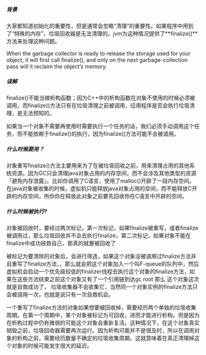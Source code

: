 

##### 背景

大家都知道初始化的重要性，但是通常会忽略“清理”的重要性。如果程序中用到了“特殊的内存”，垃圾回收器是无法清理的。jvm为这种情况提供了**finalize()**方法来处理这种问题。

When the garbage collector is ready to release the storage used for your object, it will first call finalize(), and only on the next garbage-collection pass will it reclaim the object’s memory. 


##### 误解

finalize()不能当做析构函数；因为C++中的析构函数在对象不使用的时候必须被调用，而finalize()方法只有在垃圾清理之前被调用，应用程序是否会执行垃圾清理，是无法预知的。

如果当一个对象不需要再使用时需要执行一个任务的话，我们必须手动调用这个任务，而不能依赖于finalize()的执行，因为finalize()方法可能不会被调用。


##### 什么时候要用？

对象重写finalize()方法主要用来为了在被垃圾回收之前，用来清理占用的其他系统资源。因为GC只会清理java对象占用的内存空间，而不会涉及其他类型的资源「避免内存泄露」。比如你调用了C语言，使用了malloc()开辟了一段内存空间。在java对象被收集的时候，虚拟机只能释放java对象占用的空间，而不能释放C开辟的内存空间，所你你在释放此对象之前要先回收你在C语言中开辟的空间。

##### 什么时候被执行?

对象被回收时，要经过两次标记，第一次标记，如果finalize被重写，或者finalize被调用过，那么垃圾回收并不会去执行finalize，第二次标记，如果对象不能在finalize中成功拯救自己，那真的就要被回收了


被标记为要清除的对象后，会进行筛选，如果这个对象没被调用过finalize方法并且重写了finalize方法，，那么就会把这个对象加入一个叫F-queue的队列中，然后虚拟机会启动一个优先级较低的finalizer线程去执行这个对象的finalize方法，如果在这些方法结束之前这个对象又有了一个引用链到达gc root 那么 这个对象这次就是自救成功了， 垃圾收集器不会收集它，当然同一个对象实例的finalize方法只会被调用一次，也就是说只有一次自救机会。


一个重写了finalize方法的对象如果想要被回收掉，需要经历两个单独的垃圾收集周期。在第一个周期中，某个对象被标记为可回收，进而才能进行析构。但是因为在析构过程中仍有微弱的可能这个对象会重新复活。这种情况下，在这个对象真实销毁之前，垃圾回收器需要再次运行。因为析构可能并不是很及时，所以在调用对象的析构之前，需要经历数量不确定的垃圾收集周期。这就意味着在真正清理掉这个对象的时候可能发生很大的延迟。